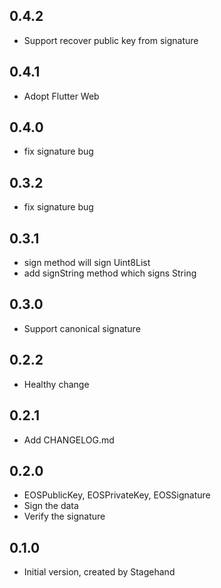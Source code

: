 ## 0.4.2

- Support recover public key from signature 

## 0.4.1

- Adopt Flutter Web

## 0.4.0

- fix signature bug

## 0.3.2

- fix signature bug

## 0.3.1

- sign method will sign Uint8List
- add signString method which signs String

## 0.3.0

- Support canonical signature

## 0.2.2

- Healthy change

## 0.2.1

- Add CHANGELOG.md

## 0.2.0

- EOSPublicKey, EOSPrivateKey, EOSSignature
- Sign the data
- Verify the signature

## 0.1.0

- Initial version, created by Stagehand
